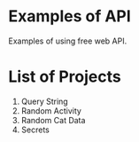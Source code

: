 # Examples of API

Examples of using free web API.

# List of Projects

1. Query String
2. Random Activity
3. Random Cat Data
4. Secrets
